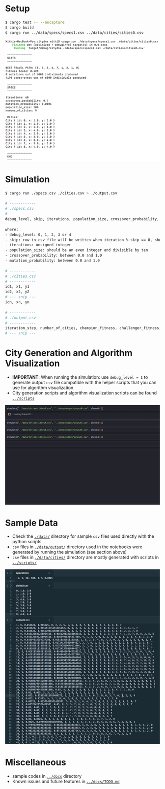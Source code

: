 
# Setup
```bash
$ cargo test -- --nocapture
$ cargo build
$ cargo run ../data/specs/specs1.csv ../data/cities/cities0.csv
```

![](../docs/img/docs2.png)

# Simulation
```bash
$ cargo run ./specs.csv ./cities.csv > ./output.csv

# ------------
# ./specs.csv
# ------------
debug_level, skip, iterations, population_size, crossover_probability, mutation_probability

where:
- debug_level: 0, 1, 2, 3 or 4
- skip: row in csv file will be written when iteration % skip == 0, should be unsigned integer >= 1
- iterations: unsigned integer
- population_size: should be an even integer and divisible by ten
- crossover_probability: between 0.0 and 1.0
- mutation_probability: between 0.0 and 1.0

# ------------
# ./cities.csv
# ------------
id1, x1, y1
id2, x2, y2
# --- snip ---
idn, xn, yn

# ------------
# ./output.csv
# ------------
iteration_step, number_of_cities, champion_fitness, challenger_fitness, champion_dna, challenger_dna
# --- snip ---

```

# City Generation and Algorithm Visualization
- **IMPORTANT**: When running the simulation: use `debug_level = 1` to generate output `csv` file compatible with the helper scripts that you can use for algorithm visualization.
- City generation scripts and algorithm visualization scripts can be found [`../scripts`](../scripts/)

![](../docs/gif/sim0.gif)

# Sample Data
- Check the [`./data/`](./data/) directory for sample `csv` files used directly with the python scripts
- `csv` files in [`./data/output/`](./data/output/) directory used in the notebooks were generated by running the simulation (see section above)
- `csv` files in [`./data/cities/`](./data/cities/) directory are mostly generated with scripts in [`../scripts/`](../scripts/)

![](../docs/img/docs1.png)

# Miscellaneous
- sample codes in [`../docs`](../docs) directory
- Known issues and future features in [`../docs/TODO.md`](../docs/TODO.md)


